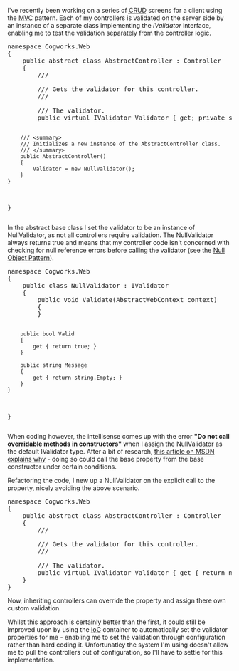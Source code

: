 <p>I've recently been working on a series of <acronym title="Create Read Update Delete">CRUD</acronym> screens for a client using the <acronym title="Model View Controller">MVC</acronym> pattern.  Each of my controllers is validated on the server side by an instance of a separate class implementing the <i>IValidator</i> interface, enabling me to test the validation separately from the controller logic.<br />
</p><pre name="code" class="csharp:nocontrols">namespace Cogworks.Web
{
    public abstract class AbstractController : Controller
    {
        /// <summary>
        /// Gets the validator for this controller.
        /// </summary>
        /// <value>The validator.</value>
        public virtual IValidator Validator { get; private set; }

        /// <summary>
        /// Initializes a new instance of the AbstractController class.
        /// </summary>
        public AbstractController()
        {
            Validator = new NullValidator();
        }
    }
}
</pre><p>In the abstract base class I set the validator to be an instance of NullValidator, as not all controllers require validation.  The NullValidator always returns true and means that my controller code isn't concerned with checking for null reference errors before calling the validator (see the <a rel="nofollow" title="The Null Object Pattern" href="http://en.wikipedia.org/wiki/Null_Object_pattern">Null Object Pattern</a>).<br />
</p><pre name="code" class="csharp:nocontrols">namespace Cogworks.Web
{
    public class NullValidator : IValidator
    {
        public void Validate(AbstractWebContext context)
        {
        }

        public bool Valid
        {
            get { return true; }
        }

        public string Message
        {
            get { return string.Empty; }
        }
    }
}
</pre><p>When coding however, the intellisense comes up with the error <b>"Do not call overridable methods in constructors"</b> when I assign the NullValidator as the default IValidator type.  After a bit of research, <a href="http://msdn.microsoft.com/en-us/library/ms182331(VS.80).aspx" rel="nofollow" title="Do not call overridable methods in constructors on MSDN">this article on MSDN explains why</a> - doing so could call the base property from the base constructor under certain conditions.<br />
</p><p>Refactoring the code, I new up a NullValidator on the explicit call to the property, nicely avoiding the above scenario.<br />
</p><pre name="code" class="csharp:nocontrols">namespace Cogworks.Web
{
    public abstract class AbstractController : Controller
    {
        /// <summary>
        /// Gets the validator for this controller.
        /// </summary>
        /// <value>The validator.</value>
        public virtual IValidator Validator { get { return new NullValidator(); } }
    }
}
</pre><p>Now, inheriting controllers can override the property and assign there own custom validation.<br />
</p><p>Whilst this approach is certainly better than the first, it could still be improved upon by using the <acronym title="Inversion of Control">IoC</acronym> container to automatically set the validator properties for me - enabling me to set the validation through configuration rather than hard coding it.  Unfortunatley the system I'm using doesn't allow me to pull the controllers out of configuration, so I'll have to settle for this implementation.<br />
</p>